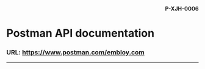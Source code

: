 #### <div style="text-align:right">P-XJH-0006 </div>

####

# Postman API documentation

###  **URL**: https://www.postman.com/embloy.com
***